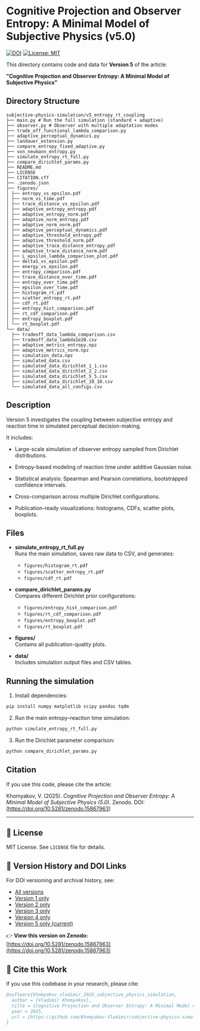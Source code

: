 # Cognitive Projection and Observer Entropy: A Minimal Model of Subjective Physics (v5.0)

[![DOI](https://zenodo.org/badge/DOI/10.5281/zenodo.15867963.svg)](https://doi.org/10.5281/zenodo.15867963)
[![License: MIT](https://img.shields.io/badge/License-MIT-yellow.svg)](LICENSE)

This directory contains code and data for **Version 5** of the article:

**"Cognitive Projection and Observer Entropy: A Minimal Model of Subjective Physics"**

## Directory Structure

```
subjective-physics-simulation/v5_entropy_rt_coupling
├── main.py # Run the full simulation (standard + adaptive)
├── observer.py # Observer with multiple adaptation modes
├── trade_off_functional_lambda_comparison.py
├── adaptive_perceptual_dynamics.py
├── landauer_extension.py
├── compare_entropy_fixed_adaptive.py
├── von_neumann_entropy.py
├── simulate_entropy_rt_full.py
├── compare_dirichlet_params.py
├── README.md
├── LICENSE
├── CITATION.cff
├── .zenodo.json
├── figures/
│ ├── entropy_vs_epsilon.pdf
│ ├── norm_vs_time.pdf
│ ├── trace_distance_vs_epsilon.pdf
│ ├── adaptive_entropy_entropy.pdf
│ ├── adaptive_entropy_norm.pdf
│ ├── adaptive_norm_entropy.pdf
│ ├── adaptive_norm_norm.pdf
│ ├── adaptive_perceptual_dynamics.pdf
│ ├── adaptive_threshold_entropy.pdf
│ ├── adaptive_threshold_norm.pdf
│ ├── adaptive_trace_distance_entropy.pdf
│ ├── adaptive_trace_distance_norm.pdf
│ ├── L_epsilon_lambda_comparison_plot.pdf
│ ├── deltaS_vs_epsilon.pdf
│ ├── energy_vs_epsilon.pdf
│ ├── entropy_comparison.pdf
│ ├── trace_distance_over_time.pdf
│ ├── entropy_over_time.pdf
│ ├── epsilon_over_time.pdf
│ ├── histogram_rt.pdf
│ ├── scatter_entropy_rt.pdf
│ ├── cdf_rt.pdf
│ ├── entropy_hist_comparison.pdf
│ ├── rt_cdf_comparison.pdf
│ ├── entropy_boxplot.pdf
│ └── rt_boxplot.pdf
└── data/
  ├── tradeoff_data_lambda_comparison.csv
  ├── tradeoff_data_lambda1e20.csv
  ├── adaptive_metrics_entropy.npz
  ├── adaptive_metrics_norm.npz
  ├── simulation_data.npz
  ├── simulated_data.csv
  ├── simulated_data_dirichlet_1_1.csv
  ├── simulated_data_dirichlet_2_2.csv
  ├── simulated_data_dirichlet_5_5.csv
  ├── simulated_data_dirichlet_10_10.csv
  └── simulated_data_all_configs.csv
```


## Description

Version 5 investigates the coupling between subjective entropy and reaction time in simulated perceptual decision-making.

It includes:

* Large-scale simulation of observer entropy sampled from Dirichlet distributions.

* Entropy-based modeling of reaction time under additive Gaussian noise.

* Statistical analysis: Spearman and Pearson correlations, bootstrapped confidence intervals.

* Cross-comparison across multiple Dirichlet configurations.

* Publication-ready visualizations: histograms, CDFs, scatter plots, boxplots.

## Files

- **simulate_entropy_rt_full.py**  
  Runs the main simulation, saves raw data to CSV, and generates:
  - `figures/histogram_rt.pdf`
  - `figures/scatter_entropy_rt.pdf`
  - `figures/cdf_rt.pdf`

- **compare_dirichlet_params.py**  
  Compares different Dirichlet prior configurations:
  - `figures/entropy_hist_comparison.pdf`
  - `figures/rt_cdf_comparison.pdf`
  - `figures/entropy_boxplot.pdf`
  - `figures/rt_boxplot.pdf`

- **figures/**  
  Contains all publication-quality plots.

- **data/**  
  Includes simulation output files and CSV tables.

## Running the simulation

1. Install dependencies:

```bash
pip install numpy matplotlib scipy pandas tqdm
```

2. Run the main entropy–reaction time simulation:

```bash
python simulate_entropy_rt_full.py
```

3. Run the Dirichlet parameter comparison:

```bash
python compare_dirichlet_params.py
```

## Citation

If you use this code, please cite the article:

Khomyakov, V. (2025). *Cognitive Projection and Observer Entropy: A Minimal Model of Subjective Physics (5.0)*. Zenodo. DOI: [https://doi.org/10.5281/zenodo.15867963]

---

## 📄 License

MIT License. See `LICENSE` file for details.

## 📜 Version History and DOI Links

For DOI versioning and archival history, see:

- [All versions](https://doi.org/10.5281/zenodo.15719389)
- [Version 1 only](https://doi.org/10.5281/zenodo.15719390)
- [Version 2 only](https://doi.org/10.5281/zenodo.15751229)
- [Version 3 only](https://doi.org/10.5281/zenodo.15780239)
- [Version 4 only](https://doi.org/10.5281/zenodo.15813188)
- [Version 5 only (current)](https://doi.org/10.5281/zenodo.15867963)

👉 **View this version on Zenodo:**  
[https://doi.org/10.5281/zenodo.15867963](https://doi.org/10.5281/zenodo.15867963)

## 📖 Cite this Work

If you use this codebase in your research, please cite:

```bibtex
@software{khomyakov_vladimir_2025_subjective_physics_simulation,
  author = {Vladimir Khomyakov},
  title = {Cognitive Projection and Observer Entropy: A Minimal Model of Subjective Physics},
  year = 2025,
  url = {https://github.com/Khomyakov-Vladimir/subjective-physics-simulation}
}